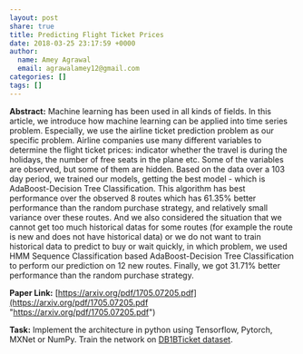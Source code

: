 ```yaml
---
layout: post
share: true
title: Predicting Flight Ticket Prices
date: 2018-03-25 23:17:59 +0000
author:
  name: Amey Agrawal
  email: agrawalamey12@gmail.com
categories: []
tags: []
---
```

**Abstract:** Machine learning has been used in all kinds of fields. In this article, we introduce how machine learning can be applied into time series problem. Especially, we use the airline ticket prediction problem as our specific problem. Airline companies use many different variables to determine the flight ticket prices: indicator whether the travel is during the holidays, the number of free seats in the plane etc. Some of the variables are observed, but some of them are hidden. Based on the data over a 103 day period, we trained our models, getting the best model - which is AdaBoost-Decision Tree Classification. This algorithm has best performance over the observed 8 routes which has 61.35% better performance than the random purchase strategy, and relatively small variance over these routes. And we also considered the situation that we cannot get too much historical datas for some routes (for example the route is new and does not have historical data) or we do not want to train historical data to predict to buy or wait quickly, in which problem, we used HMM Sequence Classification based AdaBoost-Decision Tree Classification to perform our prediction on 12 new routes. Finally, we got 31.71% better performance than the random purchase strategy.

**Paper Link:** [https://arxiv.org/pdf/1705.07205.pdf](https://arxiv.org/pdf/1705.07205.pdf "https://arxiv.org/pdf/1705.07205.pdf")

**Task:** Implement the architecture in python using Tensorflow, Pytorch, MXNet or NumPy. Train the network on [DB1BTicket dataset](https://www.transtats.bts.gov/DL_SelectFields.asp). 